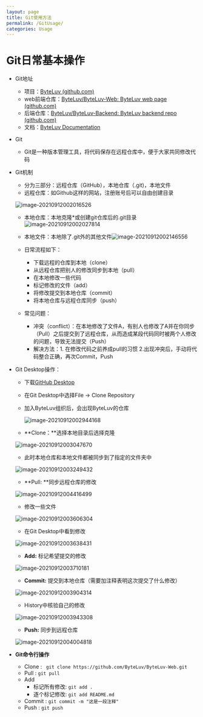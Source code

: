 ```yaml
---
layout: page
title: Git使用方法
permalink: /GitUsage/
categories: Usage
---
```


# Git日常基本操作

- Git地址

  - 项目：[ByteLuv (github.com)](https://github.com/ByteLuv)
  - web前端仓库：[ByteLuv/ByteLuv-Web: ByteLuv web page (github.com)](https://github.com/ByteLuv/ByteLuv-Web)
  - 后端仓库：[ByteLuv/ByteLuv-Backend: ByteLuv backend repo (github.com)](https://github.com/ByteLuv/ByteLuv-Backend)
  - 文档：[ByteLuv Documentation](https://byteluv.github.io/)

- Git

  - Git是一种版本管理工具，将代码保存在远程仓库中，便于大家共同修改代码

- Git机制

  - 分为三部分：远程仓库（GitHub），本地仓库（.git)，本地文件
  - 远程仓库：如Github这样的网站，注册账号后可以自由创建目录

  ![image-20210912002016526](/assets/images/image-20210912002016526.png)

  - 本地仓库：本地克隆*或创建git仓库后的.git目录![image-20210912002027814](/assets/images/image-20210912002027814.png)

  - 本地文件：本地除了.git外的其他文件![image-20210912002146556](/assets/images/image-20210912002146556.png)

  - 日常流程如下：

    - 下载远程的仓库到本地（clone）
    - 从远程仓库把别人的修改同步到本地（pull）
    - 在本地修改一些代码
    - 标记修改的文件（add）
    - 将修改提交到本地仓库（commit）
    - 将本地仓库与远程仓库同步（push）

  - 常见问题：

    - 冲突（conflict）：在本地修改了文件A，有别人也修改了A并在你同步（Pull）之后提交到了远程仓库，从而造成某段代码同时被两个人修改的问题，导致无法提交（Push）
    - 解决方法：1. 在修改代码之前养成pull的习惯    2.出现冲突后，手动将代码整合正确，再次Commit，Push

    

- Git Desktop操作：

  - 下载[GitHub Desktop](https://desktop.github.com/)

  - 在Git Desktop中选择File -> Clone Repository

  - 加入ByteLuv组织后，会出现ByteLuv的仓库

    ![image-20210912002944168](/assets/images/image-20210912002944168.png)

  - **Clone：**选择本地目录后选择克隆

  ![image-20210912003047670](/assets/images/image-20210912003047670.png)

  - 此时本地仓库和本地文件都被同步到了指定的文件夹中

  ![image-20210912003249432](/assets/images/image-20210912003249432.png)

  - **Pull: **同步远程仓库的修改

  ![image-20210912004416499](/assets/images/image-20210912004416499.png)

  - 修改一些文件

  ![image-20210912003606304](/assets/images/image-20210912003606304.png)

  - 在Git Desktop中看到修改

  ![image-20210912003638431](/assets/images/image-20210912003638431.png)

  - **Add:** 标记希望提交的修改

  ![image-20210912003710181](/assets/images/image-20210912003710181.png)

  - **Commit:** 提交到本地仓库（需要加注释表明这次提交了什么修改）

  ![image-20210912003904314](/assets/images/image-20210912003904314.png)

  - History中核验自己的修改

  ![image-20210912003943308](/assets/images/image-20210912003943308.png)

  - **Push:** 同步到远程仓库

  ![image-20210912004004818](/assets/images/image-20210912004004818.png)

- **Git命令行操作**

  - Clone : ``` git clone https://github.com/ByteLuv/ByteLuv-Web.git```
  - Pull : ```git pull ```
  - Add 
    - 标记所有修改: ``` git add . ```
    - 逐个标记修改: ```git add README.md```
  - Commit : ```git commit -m "这是一段注释"```
  - Push : ```git push```


[jekyll-organization]: https://github.com/jekyll

